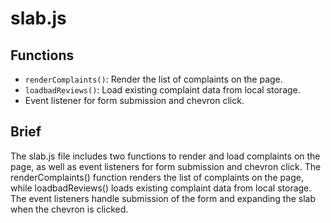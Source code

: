 # slab.js

## Functions

- `renderComplaints()`: Render the list of complaints on the page.
- `loadbadReviews()`: Load existing complaint data from local storage.
- Event listener for form submission and chevron click.

## Brief

The slab.js file includes two functions to render and load complaints on the page, as well as event listeners for form submission and chevron click.
The renderComplaints() function renders the list of complaints on the page, while loadbadReviews() loads existing complaint data from local storage.
The event listeners handle submission of the form and expanding the slab when the chevron is clicked.
